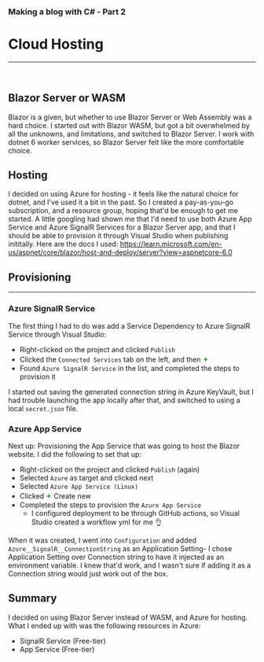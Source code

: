 ﻿### Making a blog with C# - Part 2
# Cloud Hosting
<hr />
<br />

## Blazor Server or WASM
Blazor is a given, but whether to use Blazor Server or Web Assembly was a hard choice.
I started out with Blazor WASM, but got a bit overwhelmed by all the unknowns, and limitations, and switched to Blazor Server.
I work with dotnet 6 worker services, so Blazor Server felt like the more comfortable choice.

## Hosting
I decided on using Azure for hosting - it feels like the natural choice for dotnet, and I've used it a bit in the past.
So I created a pay-as-you-go subscription, and a resource group, hoping that'd be enough to get me started.
A little googling had shown me that I'd need to use both Azure App Service and Azure SignalR Services for a Blazor Server app, and that I should be able to provision it through Visual Studio when publishing inititally.
Here are the docs I used: <a href="https://learn.microsoft.com/en-us/aspnet/core/blazor/host-and-deploy/server?view=aspnetcore-6.0">https://learn.microsoft.com/en-us/aspnet/core/blazor/host-and-deploy/server?view=aspnetcore-6.0</a>

## Provisioning
<hr />

### Azure SignalR Service
The first thing I had to do was add a Service Dependency to Azure SignalR Service through Visual Studio:
<ul>
    <li>Right-clicked on the project and clicked <code>Publish</code></li>
    <li>Clicked the <code>Connected Services</code> tab on the left, and then <span style="color:green;font-size:18px">+</span></li>
    <li>Found <code>Azure SignalR Service</code> in the list, and completed the steps to provision it</li>
</ul>
I started out saving the generated connection string in Azure KeyVault, but I had trouble launching the app locally after that, and switched to using a local <code>secret.json</code> file.

### Azure App Service

Next up: Provisioning the App Service that was going to host the Blazor website. I did the following to set that up:
<ul>
    <li>Right-clicked on the project and clicked <code>Publish</code> (again)</li>
    <li>Selected <code>Azure</code> as target and clicked next</li>
    <li>Selected <code>Azure App Service (Linux)</code></li>
    <li>Clicked <span style="color:green;font-size:18px">+</span> Create new</li>
    <li>
        Completed the steps to provision the <code>Azure App Service</code>
        <ul>
            <li>I configured deployment to be through GitHub actions, so Visual Studio created a workflow yml for me 👌</li>
        </ul>
    </li>
</ul>

When it was created, I went into <code>Configuration</code> and added <code>Azure__SignalR__ConnectionString</code> as an Application Setting-
I chose Application Setting over Connection string to have it injected as an environment variable. I knew that'd work, and I wasn't sure if adding it as a Connection string would just work out of the box.

## Summary

I decided on using Blazor Server instead of WASM, and Azure for hosting.
What I ended up with was the following resources in Azure:
<ul>
    <li>SignalR Service (Free-tier)</li>
    <li>App Service (Free-tier)</li>
</ul>